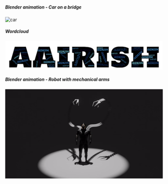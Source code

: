 ##### Blender animation - Car on a bridge
![car](/assets/img/car.gif)
##### Wordcloud
![wordcloud](/assets/img/wordcloud1.png)
##### Blender animation - Robot with mechanical arms
![robo-arms-blender](/assets/img/roboarms.gif)

